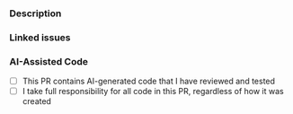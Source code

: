 <!-- Thank you for submitting a Pull Request. Please review
* Our contributing guide: https://github.com/kitops-ml/kitops/blob/main/CONTRIBUTING.md
* Our code of conduct: https://github.com/kitops-ml/kitops/blob/main/CODE-OF-CONDUCT.md
-->

### Description
<!-- describe the changes in this PR -->

### Linked issues
<!-- link any issues in this repository that are related to the PR; use "closes <issue>" or "fixes <issue>" to automatically link issues to this PR -->

### AI-Assisted Code
<!-- Check all that apply -->
- [ ] This PR contains AI-generated code that I have reviewed and tested
- [ ] I take full responsibility for all code in this PR, regardless of how it was created

